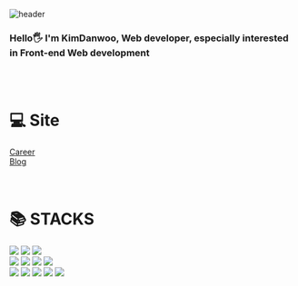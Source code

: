 ![header](https://capsule-render.vercel.app/api?type=waving&color=gradient&height=120&animation=fadeIn&section=header)

<div>
<h3 align=left>Hello🖐 I'm KimDanwoo, Web developer, especially interested in Front-end Web development</h3>
</div>
<br/>
<br/>
<div align=left>
  <h1>💻 Site</h1>
</div>
<div align=left><a  href="https://danwoo-dev.netlify.app/2023-01-01-intro/" target="_brank">Career</a></div>
<div align=left><a  href="https://danwoo-dev.netlify.app/" target="_brank">Blog</a></div>

<br/>
<br/>

<div align=left><h1>📚 STACKS</h1></div>
<div align=left> 
<img src="https://img.shields.io/badge/html5-E34F26?style=for-the-badge&logo=html5&logoColor=white"> 
<img src="https://img.shields.io/badge/css-1572B6?style=for-the-badge&logo=css3&logoColor=white"> 
<img src="https://img.shields.io/badge/Scss-green?style=for-the-badge&logo=Sass&logoColor=CC6699"/>
<br>
<img src="https://img.shields.io/badge/javascript-F7DF1E?style=for-the-badge&logo=javascript&logoColor=black">
<img src="https://img.shields.io/badge/TypeScript-3178C6?style=for-the-badge&logo=TypeScript&logoColor=white"/>
<img src="https://img.shields.io/badge/react-61DAFB?style=for-the-badge&logo=react&logoColor=black"> 
<img src="https://img.shields.io/badge/vue.js-4FC08D?style=for-the-badge&logo=vue.js&logoColor=white">
<br>

<img src="https://img.shields.io/badge/Notion-b4f5bd?style=for-the-badge&logo=Notion&logoColor=black"/>
<img src="https://img.shields.io/badge/GitHub-gray?style=for-the-badge&logo=GitHub&logoColor=black"/>
<img src="https://img.shields.io/badge/Git-blue?style=for-the-badge&logo=Git&logoColor=F05032"/>
<img src="https://img.shields.io/badge/Confluence-gray?style=for-the-badge&logo=Confluence&logoColor=172B4D"/>
<img src="https://img.shields.io/badge/Jira-green?style=for-the-badge&logo=Jira&logoColor=0052CC"/>

</div>
